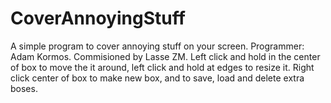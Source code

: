 # CoverAnnoyingStuff
A simple program to cover annoying stuff on your screen. Programmer: Adam Kormos. Commisioned by Lasse ZM. Left click and hold in the center of box to move the it around, left click and hold at edges to resize it. Right click center of box to make new box, and to save, load and delete extra boses. 
